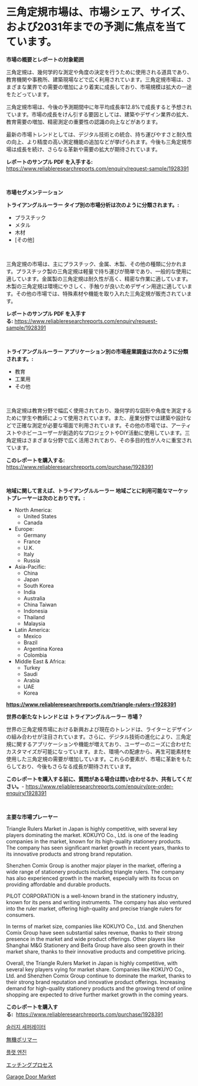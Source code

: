 <p><h1>三角定規市場は、市場シェア、サイズ、および2031年までの予測に焦点を当てています。</h1></p><p><strong>市場の概要とレポートの対象範囲</strong></p>
<p><p>三角定規は、幾何学的な測定や角度の決定を行うために使用される道具であり、教育機関や事務所、建築現場などで広く利用されています。三角定規市場は、さまざまな業界での需要の増加により着実に成長しており、市場規模は拡大の一途をたどっています。</p><p>三角定規市場は、今後の予測期間中に年平均成長率12.8%で成長すると予想されています。市場の成長をけん引する要因としては、建築やデザイン業界の拡大、教育需要の増加、精密測定の重要性の認識の向上などがあります。</p><p>最新の市場トレンドとしては、デジタル技術との統合、持ち運びやすさと耐久性の向上、より精度の高い測定機能の追加などが挙げられます。今後も三角定規市場は成長を続け、さらなる革新や需要の拡大が期待されています。</p></p>
<p><strong>レポートのサンプル PDF を入手する:</strong> <a href="https://www.reliableresearchreports.com/enquiry/request-sample/1928391">https://www.reliableresearchreports.com/enquiry/request-sample/1928391</a></p>
<p>&nbsp;</p>
<p><strong>市場セグメンテーション</strong></p>
<p><strong>トライアングルルーラー タイプ別の市場分析は次のように分類されます。:</strong></p>
<p><ul><li>プラスチック</li><li>メタル</li><li>木材</li><li>[その他]</li></ul></p>
<p>&nbsp;</p>
<p><p>三角定規の市場は、主にプラスチック、金属、木製、その他の種類に分かれます。プラスチック製の三角定規は軽量で持ち運びが簡単であり、一般的な使用に適しています。金属製の三角定規は耐久性が高く、精密な作業に適しています。木製の三角定規は環境にやさしく、手触りが良いためデザイン用途に適しています。その他の市場では、特殊素材や機能を取り入れた三角定規が販売されています。</p></p>
<p><strong>レポートのサンプル PDF を入手する:</strong>&nbsp;<a href="https://www.reliableresearchreports.com/enquiry/request-sample/1928391">https://www.reliableresearchreports.com/enquiry/request-sample/1928391</a></p>
<p>&nbsp;</p>
<p><strong> トライアングルルーラー アプリケーション別の市場産業調査は次のように分類されます。:</strong></p>
<p><ul><li>教育</li><li>工業用</li><li>その他</li></ul></p>
<p>&nbsp;</p>
<p><p>三角定規は教育分野で幅広く使用されており、幾何学的な図形や角度を測定するために学生や教師によって使用されています。また、産業分野では建築や設計などで正確な測定が必要な場面で利用されています。その他の市場では、アーティストやホビーユーザーが創造的なプロジェクトやDIY活動に使用しています。三角定規はさまざまな分野で広く活用されており、その多目的性が人々に重宝されています。</p></p>
<p><strong>このレポートを購入する:</strong>&nbsp; <a href="https://www.reliableresearchreports.com/purchase/1928391">https://www.reliableresearchreports.com/purchase/1928391</a></p>
<p>&nbsp;</p>
<p><strong>地域に関して言えば、トライアングルルーラー 地域ごとに利用可能なマーケットプレーヤーは次のとおりです。:</strong></p>
<p><ul>
    <li>
        North America:
        <ul>
            <li>United States</li>
            <li>Canada</li>
        </ul>
    </li>
    <li>
        Europe:
        <ul>
            <li>Germany</li>
            <li>France</li>
            <li>U.K.</li>
            <li>Italy</li>
            <li>Russia</li>
        </ul>
    </li>
    <li>
        Asia-Pacific:
        <ul>
            <li>China</li>
            <li>Japan</li>
            <li>South Korea</li>
            <li>India</li>
            <li>Australia</li>
            <li>China Taiwan</li>
            <li>Indonesia</li>
            <li>Thailand</li>
            <li>Malaysia</li>
        </ul>
    </li>
    <li>
        Latin America:
        <ul>
            <li>Mexico</li>
            <li>Brazil</li>
            <li>Argentina Korea</li>
            <li>Colombia</li>
        </ul>
    </li>
    <li>
        Middle East & Africa:
        <ul>
            <li>Turkey</li>
            <li>Saudi</li>
            <li>Arabia</li>
            <li>UAE</li>
            <li>Korea</li>
        </ul>
    </li>
    </ul></p>
<p><strong><a href="https://www.reliableresearchreports.com/triangle-rulers-r1928391">https://www.reliableresearchreports.com/triangle-rulers-r1928391</a></strong>&nbsp;</p>
<p><strong>世界の新たなトレンドとは トライアングルルーラー 市場？</strong></p>
<p><p>世界の三角定規市場における新興および現在のトレンドは、ライターとデザインの組み合わせが注目されています。さらに、デジタル技術の進化により、三角定規に関するアプリケーションや機能が増えており、ユーザーのニーズに合わせたカスタマイズが可能になっています。また、環境への配慮から、再生可能素材を使用した三角定規の需要が増加しています。これらの要素が、市場に革新をもたらしており、今後もさらなる成長が期待されています。</p></p>
<p><strong>このレポートを購入する前に、質問がある場合は問い合わせるか、共有してください。</strong>- <a href="https://www.reliableresearchreports.com/enquiry/pre-order-enquiry/1928391">https://www.reliableresearchreports.com/enquiry/pre-order-enquiry/1928391</a></p>
<p>&nbsp;</p>
<p><strong>主要な市場プレーヤー</strong></p>
<p><p>Triangle Rulers Market in Japan is highly competitive, with several key players dominating the market. KOKUYO Co., Ltd. is one of the leading companies in the market, known for its high-quality stationery products. The company has seen significant market growth in recent years, thanks to its innovative products and strong brand reputation.</p><p>Shenzhen Comix Group is another major player in the market, offering a wide range of stationery products including triangle rulers. The company has also experienced growth in the market, especially with its focus on providing affordable and durable products.</p><p>PILOT CORPORATION is a well-known brand in the stationery industry, known for its pens and writing instruments. The company has also ventured into the ruler market, offering high-quality and precise triangle rulers for consumers.</p><p>In terms of market size, companies like KOKUYO Co., Ltd. and Shenzhen Comix Group have seen substantial sales revenue, thanks to their strong presence in the market and wide product offerings. Other players like Shanghai M&G Stationery and Beifa Group have also seen growth in their market share, thanks to their innovative products and competitive pricing.</p><p>Overall, the Triangle Rulers Market in Japan is highly competitive, with several key players vying for market share. Companies like KOKUYO Co., Ltd. and Shenzhen Comix Group continue to dominate the market, thanks to their strong brand reputation and innovative product offerings. Increasing demand for high-quality stationery products and the growing trend of online shopping are expected to drive further market growth in the coming years.</p></p>
<p><strong>このレポートを購入する:</strong>&nbsp;&nbsp;<a href="https://www.reliableresearchreports.com/purchase/1928391">https://www.reliableresearchreports.com/purchase/1928391</a></p>
<p><p><a href="https://medium.com/@constantinvon/2024%EB%85%84%EB%B6%80%ED%84%B0-2031%EB%85%84%EA%B9%8C%EC%A7%80-%EC%98%88%EC%83%81%EB%90%98%EB%8A%94-%EB%A7%A4%EC%9E%A5-%EB%B6%84%EB%A6%AC%EA%B8%B0-%EC%8B%9C%EC%9E%A5-%ED%8A%B8%EB%A0%8C%EB%93%9C-%EB%B0%8F-%EC%8B%9C%EC%9E%A5-%EB%B6%84%EC%84%9D-03e304a0674b">슬러지 세퍼레이터</a></p><p><a href="https://github.com/RudyBoyer2017/Market-Research-Report-List-1/blob/main/239048576385.md">無機ポリマー</a></p><p><a href="https://github.com/durgin521/Market-Research-Report-List-1/blob/main/945345172174.md">플랫 엔진</a></p><p><a href="https://github.com/MosesSpinka1914/Market-Research-Report-List-1/blob/main/804639176384.md">エッチングプロセス</a></p><p><a href="https://issuu.com/reportprime-2/docs/garage-door-market-size-2030.pptx">Garage Door Market</a></p></p>